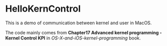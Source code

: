 # HelloKernControl

This is a demo of communication between kernel and user in MacOS.

The code mainly comes from **Chapter17 Advanced kernel programming - Kernel Control KPI** in *OS-X-and-iOS-kernel-programming* book.

